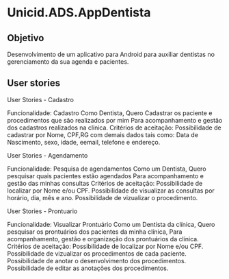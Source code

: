 # Unicid.ADS.AppDentista

## Objetivo

Desenvolvimento de um aplicativo para Android para auxiliar dentistas no gerenciamento da sua agenda e pacientes.

## User stories

User Stories - Cadastro

Funcionalidade: Cadastro
Como Dentista,
Quero Cadastrar os paciente e procedimentos que são realizados por mim
Para acompanhamento e gestão dos cadastros realizados na clínica.
Critérios de aceitação:
Possibilidade de cadastrar por Nome, CPF,RG com demais dados tais como:
Data de Nascimento, sexo, idade, eemail, telefone e endereço.

User Stories - Agendamento

Funcionalidade: Pesquisa de agendamentos
Como um Dentista,
Quero pesquisar quais pacientes estão agendados
Para acompanhamento e gestão das minhas consultas
Critérios de aceitação:
Possibilidade de localizar por Nome e/ou CPF.
Possibilidade de visualizar as consultas por horário, dia, mês e ano.
Possibilidade de vizualizar o procedimento.


User Stories - Prontuario

Funcionalidade: Visualizar Prontuário
Como um Dentista da clínica,
Quero pesquisar os prontuários dos pacientes da minha clínica,
Para acompanhamento, gestão e organização dos prontuários da clínica.
Critérios de aceitação:
Possibilidade de localizar por Nome e/ou CPF.
Possibilidade de vizualizar os procedimentos de cada paciente.
Possibilidade de anotar o desenvolvimento dos procedimentos.
Possibilidade de editar as anotações dos procedimentos.

